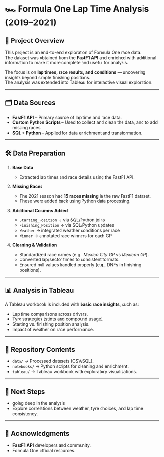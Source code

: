 # 🏎️ Formula One Lap Time Analysis (2019–2021)

## 📌 Project Overview
This project is an end-to-end exploration of Formula One race data.  
The dataset was obtained from the **FastF1 API** and enriched with additional information to make it more complete and useful for analysis.

The focus is on **lap times, race results, and conditions** — uncovering insights beyond simple finishing positions.  
The analysis was extended into Tableau for interactive visual exploration.

---

## 🗂️ Data Sources
- **FastF1 API** – Primary source of lap time and race data.  
- **Custom Python Scripts** – Used to collect and clean the data, and to add missing races.  
- **SQL + Python** – Applied for data enrichment and transformation.  

---

## 🛠️ Data Preparation
1. **Base Data**  
   - Extracted lap times and race details using the FastF1 API.  

2. **Missing Races**  
   - The 2021 season had **15 races missing** in the raw FastF1 dataset.  
   - These were added back using Python data processing.  

3. **Additional Columns Added**  
   - `Starting_Position` → via SQL/Python joins  
   - `Finishing_Position` → via SQL/Python updates  
   - `Weather` → integrated weather conditions per race  
   - `Winner` → annotated race winners for each GP  

4. **Cleaning & Validation**  
   - Standardized race names (e.g., *Mexico City GP* vs *Mexican GP*).  
   - Converted lap/sector times to consistent formats.  
   - Ensured null values handled properly (e.g., DNFs in finishing positions).  

---

## 📊 Analysis in Tableau
A Tableau workbook is included with **basic race insights**, such as:
- Lap time comparisons across drivers.  
- Tyre strategies (stints and compound usage).  
- Starting vs. finishing position analysis.  
- Impact of weather on race performance.  

---

## 📁 Repository Contents
- `data/` → Processed datasets (CSV/SQL).  
- `notebooks/` → Python scripts for cleaning and enrichment.  
- `tableau/` → Tableau workbook with exploratory visualizations.  

---

## 🚀 Next Steps
- going deep in the analysis
- Explore correlations between weather, tyre choices, and lap time consistency.  

---

## 🙌 Acknowledgments
- **FastF1 API** developers and community.  
- Formula One official resources.  

